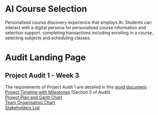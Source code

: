 # AI Course Selection
Personalised course discovery experience that employs AI. Students can interact with a digital persona for personalised course information and selection support, completing transactions including enrolling in a course, selecting subjects and scheduling classes.

# Audit Landing Page
## Project Audit 1 - Week 3
The requirements of Project Audit 1 are detailed in this [word document](Project_Audit_1.docx).  
[Project Timeline with Milestones](CourseAI-Schedule-with-Milestones.pdf) (Section 5 of Audit)  
[Project Plan and Gantt Chart](CourseAI_Gantt_Chart.pdf)  
[Team Organisation Chart](Meet%20Our%20Team%20-%20Org%20Chart.pdf)  
[Stakeholders List](Stakeholders.pdf)
